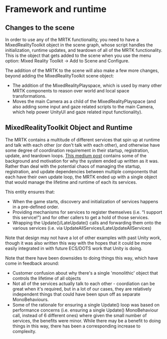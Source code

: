 # Framework and runtime

## Changes to the scene

In order to use any of the MRTK functionality, you need to have a MixedRealityToolkit object in the
scene graph, whose script handles the initialization, runtime updates, and teardown of all of the
MRTK functionality. This is the object that gets added to the scene when you use the menu option:
Mixed Reality Toolkit -> Add to Scene and Configure.

The addition of the MRTK to the scene will also make a few more changes, beyond adding the
MixedRealityToolkit scene object:

- The addition of the MixedRealityPlayspace, which is used by many other MRTK components to reason over
  world and local space transformations.
- Moves the main Camera as a child of the MixedRealityPlayspace (and also adding some input and gaze
  related scripts to the main Camera, which help power UnityUI and gaze related input
  functionality).

## MixedRealityToolkit Object and Runtime

The MRTK contains a multitude of different services that spin up at runtime and talk with each other (or don't talk
with each other), and otherwise have some degree of coordination requirement in their startup, registration, update,
and teardown loops. [This medium post](https://medium.com/@stephen_hodgson/the-mixed-reality-framework-6fdb5c11feb2)
contains some of the background and motivation for why the system ended up written as it was. Rather than deal with
the potential chaos of managing the startup, registration, and update dependencies between multiple components that
each have their own update loop, the MRTK ended up with a single object that would manage the lifetime and runtime
of each its services.

This entity ensures that:
- When the game starts, discovery and initialization of services happens in a pre-defined order.
- Providing mechanisms for services to register themselves (i.e. “I support this service!”) and for other callers to get a hold of those services.
- Wrapping the Update()/LateUpdate() calls and forwarding them onto the various services (i.e. via UpdateAllServices/LateUpdateAllServices)

Note that design may not have a lot of other examples with past Unity work, though it was also written this way with
the hopes that it could be more easily integrated in with future ECS/DOTS work that Unity is doing.

Note that there have been downsides to doing things this way, which have come in feedback around:

- Customer confusion about why there's a single 'monolithic' object that controls the lifetime of all objects
- Not all of the services actually talk to each other - coordiation can be great when it's required, but in a lot
  of our cases, they are relatively independent things that could have been spun off as separate MonoBehaviours.
- Some of the rationale for ensuring a single Update() loop was based on performance concerns (i.e. ensuring a
  single Update() MonoBehaviour call, instead of 6 different ones) where given the small number of services,
  the benefits were minor. While there may be a benefit to doing things in this way, there has been
  a corresponding increase to complexity.


